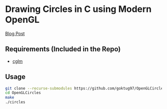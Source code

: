 Drawing Circles in C using Modern OpenGL
==========================================
[Blog Post](https://goktug97.github.io/tutorial/2020/01/15/drawing-circles-in-c-using-opengl.html)

## Requirements (Included in the Repo)
* [cglm](https://github.com/recp/cglm) 

## Usage
```bash
git clone --recurse-submodules https://github.com/goktug97/OpenGLCircles
cd OpenGLCircles
make
./circles
```
